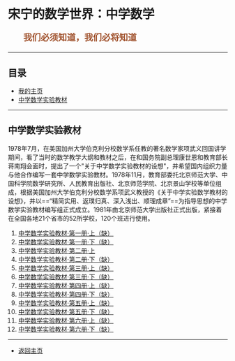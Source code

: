 # 宋宁的数学世界：中学数学

<p style="color:sienna;font-family:KaiTi;margin-left:35px;font-weight:bold;font-size:20px";>
    我们必须知道，我们必将知道
</p>

---

## 目录
+ <a href="/index.html"> 我的主页 </a>
+ <a href="#text">中学数学实验教材</a>

---

## <a name="text"> 中学数学实验教材 </a>

1978年7月，在美国加州大学伯克利分校数学系任教的著名数学家项武义回国讲学期间，看了当时的数学教学大纲和教材之后，在和国务院副总理康世恩和教育部长蒋南翔会面时，提出了一个"关于中学数学实验教材的设想"，并希望国内组织力量与他合作编写一套中学数学实验教材。1978年11月，教育部委托北京师范大学、中国科学院数学研究所、人民教育出版社、北京师范学院、北京景山学校等单位组成，根据美国加州大学伯克利分校数学系项武义教授的《关于中学实验数学教材的设想》，并以==“精简实用、返璞归真、深入浅出、顺理成章”==为指导思想的中学数学实验教材编写组正式成立。1981年由北京师范大学出版社正式出版，紧接着在全国各地21个省市的52所学校，120个班进行使用。

1. <a href="/html/midtext/1-1.html"> 中学数学实验教材·第一册·上（缺）</a>
2. <a href="/html/midtext/1-2.html"> 中学数学实验教材·第一册·下（缺）</a>
3. <a href="/html/midtext/2-1.html"> 中学数学实验教材·第二册·上</a>
4. <a href="/html/midtext/2-2.html"> 中学数学实验教材·第二册·下（缺）</a>
5. <a href="/html/midtext/3-1.html"> 中学数学实验教材·第三册·上（缺）</a>
6. <a href="/html/midtext/3-2.html"> 中学数学实验教材·第三册·下（缺）</a>
7. <a href="/html/midtext/4-1.html"> 中学数学实验教材·第四册·上（缺）</a>
8. <a href="/html/midtext/4-2.html"> 中学数学实验教材·第四册·下（缺）</a>
9. <a href="/html/midtext/5-1.html"> 中学数学实验教材·第五册·上（缺）</a>
10. <a href="/html/midtext/5-2.html"> 中学数学实验教材·第五册·下（缺）</a>
11. <a href="/html/midtext/6-1.html"> 中学数学实验教材·第六册·上（缺）</a>
12. <a href="/html/midtext/6-2.html"> 中学数学实验教材·第六册·下（缺）</a>

---

+ <a href="/index.html"> 返回主页 </a>